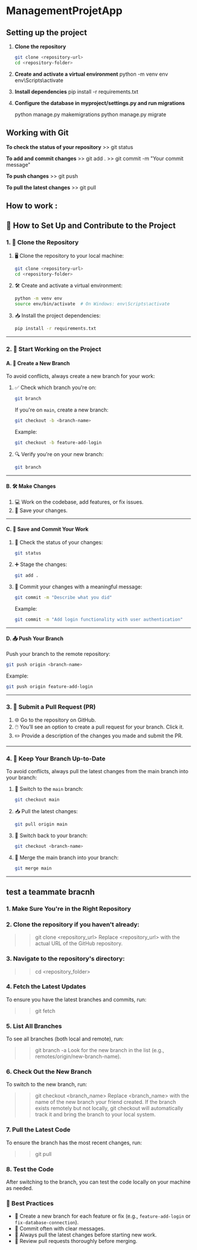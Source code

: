 # ManagementProjetApp

## Setting up the project

1. **Clone the repository**
   ```bash
   git clone <repository-url>
   cd <repository-folder>

2. **Create and activate a virtual environment**
    python -m venv env
    env\Scripts\activate

3. **Install dependencies**
    pip install -r requirements.txt

4. **Configure the database in myproject/settings.py and run migrations**

    python manage.py makemigrations
    python manage.py migrate


## Working with Git

**To check the status of your repository**
    >> git status

**To add and commit changes**
    >> git add .
    >> git commit -m "Your commit message"

**To push changes**
    >> git push

**To pull the latest changes**
    >> git pull



## How to work : 
## 🌟 How to Set Up and Contribute to the Project

### **1. 📂 Clone the Repository**

1. 🖥️ Clone the repository to your local machine:
   ```bash
   git clone <repository-url>
   cd <repository-folder>
   ```

2. 🛠️ Create and activate a virtual environment:
   ```bash
   python -m venv env
   source env/bin/activate  # On Windows: env\Scripts\activate
   ```

3. 📥 Install the project dependencies:
   ```bash
   pip install -r requirements.txt
   ```

---

### **2. 🚀 Start Working on the Project**

#### **A. 🌿 Create a New Branch**
To avoid conflicts, always create a new branch for your work:

1. ✅ Check which branch you're on:
   ```bash
   git branch
   ```
   If you're on `main`, create a new branch:
   ```bash
   git checkout -b <branch-name>
   ```
   Example:
   ```bash
   git checkout -b feature-add-login
   ```

2. 🔍 Verify you're on your new branch:
   ```bash
   git branch
   ```

---

#### **B. 🛠️ Make Changes**
1. 💻 Work on the codebase, add features, or fix issues.
2. 💾 Save your changes.

---

#### **C. 💾 Save and Commit Your Work**
1. 🔎 Check the status of your changes:
   ```bash
   git status
   ```
2. ➕ Stage the changes:
   ```bash
   git add .
   ```
3. 📝 Commit your changes with a meaningful message:
   ```bash
   git commit -m "Describe what you did"
   ```
   Example:
   ```bash
   git commit -m "Add login functionality with user authentication"
   ```

---

#### **D. 📤 Push Your Branch**
Push your branch to the remote repository:
```bash
git push origin <branch-name>
```
Example:
```bash
git push origin feature-add-login
```

---

### **3. 📩 Submit a Pull Request (PR)**
1. 🌐 Go to the repository on GitHub.
2. 🖱️ You’ll see an option to create a pull request for your branch. Click it.
3. ✏️ Provide a description of the changes you made and submit the PR.

---

### **4. 🔄 Keep Your Branch Up-to-Date**
To avoid conflicts, always pull the latest changes from the main branch into your branch:

1. 🔄 Switch to the `main` branch:
   ```bash
   git checkout main
   ```
2. 📥 Pull the latest changes:
   ```bash
   git pull origin main
   ```
3. 🔀 Switch back to your branch:
   ```bash
   git checkout <branch-name>
   ```
4. 🔗 Merge the main branch into your branch:
   ```bash
   git merge main
   ```

---
## test a teammate bracnh
### 1. Make Sure You're in the Right Repository

### 2. Clone the repository if you haven't already:
>> git clone <repository_url>
Replace <repository_url> with the actual URL of the GitHub repository.

### 3. Navigate to the repository's directory:
>> cd <repository_folder>

### 4.  Fetch the Latest Updates
To ensure you have the latest branches and commits, run:
>> git fetch

### 5. List All Branches
To see all branches (both local and remote), run:
>> git branch -a
Look for the new branch in the list (e.g., remotes/origin/new-branch-name).

### 6. Check Out the New Branch
To switch to the new branch, run:
>> git checkout <branch_name>
Replace <branch_name> with the name of the new branch your friend created.
If the branch exists remotely but not locally, git checkout will automatically track it and bring the branch to your local system.

### 7. Pull the Latest Code
To ensure the branch has the most recent changes, run:
>> git pull

### 8. Test the Code
After switching to the branch, you can test the code locally on your machine as needed.

### **📝 Best Practices**

- 🌿 Create a new branch for each feature or fix (e.g., `feature-add-login` or `fix-database-connection`).
- 🔖 Commit often with clear messages.
- 🔄 Always pull the latest changes before starting new work.
- 👀 Review pull requests thoroughly before merging.







